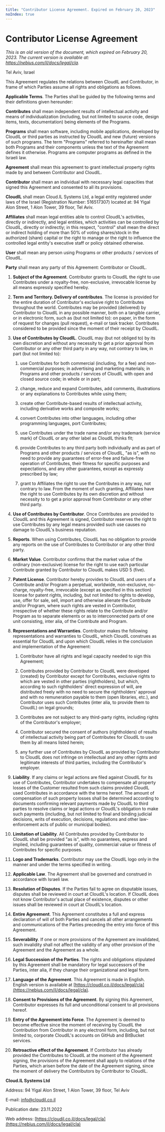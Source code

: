 ```yaml
---
title: "Contributor License Agreement. Expired on February 20, 2023"
noIndex: true
---
```


# Contributor License Agreement

*This is an old version of the document, which expired on February 20, 2023. The current version is available at: <https://nebius.com/il/docs/legal/cla>.*

Tel Aviv, Israel

This Agreement regulates the relations between CloudIL and Contributor, in frame of which Parties assume all rights and obligations as follows.

**Applicable Terms**. The Parties shall be guided by the following terms and their definitions given hereunder:

**Contributes** shall mean independent results of intellectual activity and means of individualization (including, but not limited to source code, design items, texts, documentation) being elements of the Programs.

**Programs** shall mean software, including mobile applications, developed by CloudIL or third parties as instructed by CloudIL and new (future) versions of such programs. The term "Programs" referred to hereinafter shall mean both Programs and their components unless the text of the Agreement defines it otherwise. Programs are computer programs as defined in the Israeli law.

**Agreement** shall mean this agreement to grant intellectual property rights made by and between Contributor and CloudIL.

**Contributor** shall mean an individual with necessary legal capacities that signed this Agreement and consented to all its provisions.

**CloudIL** shall mean Cloud.IL Systems Ltd, a legal entity registered under laws of the Israel (Registration Number: 516517307) located at: 94 Yigal Alon Street, 1 Alon Tower, 39 floor, Tel Aviv.

**Affiliates** shall mean legal entities able to control CloudIL's activities, directly or indirectly, and legal entities, which activities can be controlled by CloudIL, directly or indirectly; in this respect, "control" shall mean the direct or indirect holding of more than 50% of voting shares/stock in the authorized (share) capital or the right to manage or the right to influence the controlled legal entity's executive staff or policy obtained otherwise.

**User** shall mean any person using Programs or other products / services of CloudIL.

**Party** shall mean any party of this Agreement: Contributor or CloudIL.

1. **Subject of the Agreement**. Contributor grants to CloudIL the right to use Contributes under a royalty-free, non-exclusive, irrevocable license by all means expressly specified hereby.
   
2. **Term and Territory. Delivery of contributes**. The license is provided for the entire duration of Contributor's exclusive right to Contributes throughout the world.
Contributes may be provided (delivered) by Contributor to CloudIL in any possible manner, both on a tangible carrier, or in electronic form, such as (but not limited to): on paper, in the form of request for changes (pull request), e-mail or task tracker. Contributes considered to be provided since the moment of their receipt by CloudIL.

3. **Use of Contributes by CloudIL**. CloudIL may (but not obliged to) by its own discretion and without any necessity to get a prior approval from Contributor or any other third party in any way, not contrary to law, in part (but not limited to):

   1. use Contributes for both commercial (including, for a fee) and non-commercial purposes; in advertising and marketing materials; in Programs and other products / services of CloudIL with open and closed source code; in whole or in part;

   2. change, reduce and expand Contributes, add comments, illustrations or any explanations to Contributes while using them;

   3. create other Contribute-based results of intellectual activity, including derivative works and composite works;

   4. convert Contributes into other languages, including other programming languages, port Contributes;

   5. use Contributes under the trade name and/or any trademark (service mark) of CloudIL or any other label as CloudIL thinks fit;

   6. provide Contributes to any third party both individually and as part of Programs and other products / services of CloudIL, "as is", with no need to provide any guarantees of error-free and failure-free operation of Contributes, their fitness for specific purposes and expectations, and any other guarantees, except as expressly prescribed by law;

   7. grant to Affiliates the right to use the Contributes in any way, not contrary to law. From the moment of such granting, Affiliates have the right to use Contributes by its own discretion and without necessity to to get a prior approval from Contributor or any other third party.

4. **Use of Contributes by Contributor**. Once Contributes are provided to CloudIL and this Agreement is signed, Contributor reserves the right to use Contributes by any legal means provided such use causes no damage to CloudIL's business reputation.

5. **Reports**. When using Contributes, CloudIL has no obligation to provide any reports on the use of Contributes to Contributor or any other third party.

6. **Market Value**. Contributor confirms that the market value of the ordinary (non-exclusive) license for the right to use each particular Contribute granted by Contributor to CloudIL makes USD 5 (five).

7. **Patent License**. Contributor hereby provides to CloudIL and users of a Contribute and/or Program a perpetual, worldwide, non-exclusive, no-charge, royalty-free, irrevocable (except as specified in this section) license for patent rights, including, but not limited to rights to develop, use, offer for sale, sell, import and otherwise alienate the Contribute and/or Program, where such rights are vested in Contributor, irrespective of whether these rights relate to the Contribute and/or Program as to separate elements or as to interconnected parts of one unit consisting, inter alia, of the Contribute and Program.

8. **Representations and Warranties**. Contributor makes the following representations and warranties to CloudIL, which CloudIL construes as essential for CloudIL and upon which CloudIL relies in the conclusion and implementation of the Agreement:

   1. Contributor have all rights and legal capacity needed to sign this Agreement;

   2. Contributes provided by Contributor to CloudIL were developed (created) by Contributor except for Contributes, exclusive rights to which are vested in other parties (rightholders), but which, according to such rightholders' direct expression of will, are distributed freely with no need to secure the rightholders' approval and with no remuneration payable to them (open libraries, etc.), and Contributor uses such Contributes (inter alia, to provide them to CloudIL) on legal grounds;

   3. Contributes are not subject to any third-party rights, including rights of the Contributor's employer;

   4. Contributor secured the consent of authors (rightholders) of results of intellectual activity being part of Contributes for CloudIL to use them by all means listed herein;

   5. any further use of Contributes by CloudIL as provided by Contributor to CloudIL does not infringe on intellectual and any other rights and legitimate interests of third parties, including the Contributor's employer.

9. **Liability**. If any claims or legal actions are filed against CloudIL for its use of Contributes, Contributor undertakes to compensate all property losses of the Customer resulted from such claims provided CloudIL used Contributes in accordance with the terms hereof. The amount of compensation of such property losses shall be determined according to documents confirming relevant payments made by CloudIL to third parties to resolve claims or legal actions or CloudIL's obligation to make such payments (including, but not limited to final and binding judicial decisions, writs of execution, decisions, regulations and other law-enforcement acts of public or municipal bodies).

10. **Limitation of Liability**. All Contributes provided by Contributor to CloudIL shall be provided "as is", with no guarantees, express and implied, including guarantees of quality, commercial value or fitness of Contributes for specific purposes.

11. **Logo and Trademarks**. Contributor may use the CloudIL logo only in the manner and under the terms specified in writing.

12. **Applicable Law**. The Agreement shall be governed and construed in accordance with Israeli law.

13. **Resolution of Disputes**. If the Parties fail to agree on disputable issues, disputes shall be reviewed in court at CloudIL's location. If CloudIL does not know Contributor's actual place of existence, disputes or other issues shall be reviewed in court at CloudIL's location.

14. **Entire Agreement**. This Agreement constitutes a full and express declaration of will of both Parties and cancels all other arrangements and communications of the Parties preceding the entry into force of this Agreement.

15. **Severability**. If one or more provisions of the Agreement are invalidated, such invalidity shall not affect the validity of any other provision of the Agreement and the Agreement as a whole.

16. **Legal Succession of the Parties**. The rights and obligations stipulated by this Agreement shall be mandatory for legal successors of the Parties, inter alia, if they change their organizational and legal form.

17. **Language of the Agreement**. This Agreement is made in English. English version is available at [https://cloudil.co.il/docs/legal/cla](https://nebius.com/il/docs/legal/cla).
    
18. **Consent to Provisions of the Agreement**. By signing this Agreement, Contributor expresses its full and unconditional consent to all provisions hereof.
    
19. **Entry of the Agreement into Force**. The Agreement is deemed to become effective since the moment of receiving by CloudIL the Contribution from Contributor in any electronil form, including, but not limited to, corporate CloudIL's accounts on GitHub and BitBucket services.
    
20. **Retroactive effect of the Agreement**. If Contributor has already provided the Contributes to CloudIL at the moment of the Agreement signing, the provisions of the Agreement shall apply to relations of the Parties, which arisen before the date of the Agreement signing, since the moment of delivery the Contributors by Contributor to CloudIL.
 
**Cloud.IL Systems Ltd**

Address: 94 Yigal Alon Street, 1 Alon Tower, 39 floor, Tel Aviv

E-mail: [info@cloudil.co.il](mailto:info@cloudil.co.il)

Publication date: 23.11.2022

Web address: [https://cloudil.co.il/docs/legal/cla](https://nebius.com/il/docs/legal/cla) 
